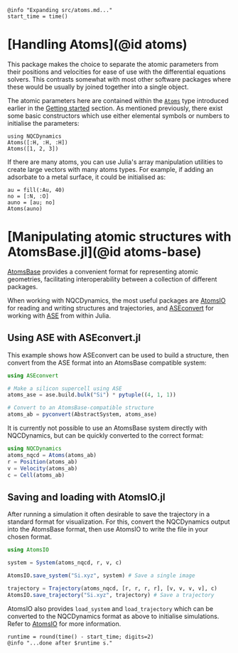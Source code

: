 ```@setup logging
@info "Expanding src/atoms.md..."
start_time = time()
```
# [Handling Atoms](@id atoms)

This package makes the choice to separate the atomic parameters from their positions and
velocities for ease of use with the differential equations solvers.
This contrasts somewhat with most other software packages where these would be usually
by joined together into a single object.

The atomic parameters here are contained within the
[`Atoms`](@ref) type introduced earlier
in the [Getting started](@ref) section.
As mentioned previously, there exist some basic constructors which use either elemental
symbols or numbers to initialise the parameters:
```@repl atoms
using NQCDynamics
Atoms([:H, :H, :H])
Atoms([1, 2, 3])
```

If there are many atoms, you can use Julia's array manipulation utilities to create
large vectors with many atoms types.
For example, if adding an adsorbate to a metal surface, it could be initialised as:
```@repl atoms
au = fill(:Au, 40)
no = [:N, :O]
auno = [au; no]
Atoms(auno)
```

# [Manipulating atomic structures with AtomsBase.jl](@id atoms-base)

[AtomsBase](https://github.com/JuliaMolSim/AtomsBase.jl) provides a convenient format for
representing atomic geometries, facilitating interoperability between a collection of
different packages.

When working with NQCDynamics, the most useful packages are [AtomsIO](https://github.com/mfherbst/AtomsIO.jl)
for reading and writing structures and trajectories, and [ASEconvert](https://github.com/mfherbst/ASEconvert.jl)
for working with [ASE](https://wiki.fysik.dtu.dk/ase/index.html) from within Julia.

## Using ASE with ASEconvert.jl

This example shows how ASEconvert can be used to build a structure, then convert
from the ASE format into an AtomsBase compatible system:

```julia
using ASEconvert

# Make a silicon supercell using ASE
atoms_ase = ase.build.bulk("Si") * pytuple((4, 1, 1))

# Convert to an AtomsBase-compatible structure
atoms_ab = pyconvert(AbstractSystem, atoms_ase)
```

It is currently not possible to use an AtomsBase system directly with NQCDynamics, but can
be quickly converted to the correct format:

```julia
using NQCDynamics
atoms_nqcd = Atoms(atoms_ab)
r = Position(atoms_ab)
v = Velocity(atoms_ab)
c = Cell(atoms_ab)
```

## Saving and loading with AtomsIO.jl

After running a simulation it often desirable to save the trajectory in a standard format for visualization.
For this, convert the NQCDynamics output into the AtomsBase format,
then use AtomsIO to write the file in your chosen format.

```julia
using AtomsIO

system = System(atoms_nqcd, r, v, c)

AtomsIO.save_system("Si.xyz", system) # Save a single image

trajectory = Trajectory(atoms_nqcd, [r, r, r, r], [v, v, v, v], c)
AtomsIO.save_trajectory("Si.xyz", trajectory) # Save a trajectory
```

AtomsIO also provides `load_system` and `load_trajectory` which can be converted to the
NQCDynamics format as above to initialise simulations.
Refer to [AtomsIO](https://mfherbst.github.io/AtomsIO.jl/stable/) for more information.
```@setup logging
runtime = round(time() - start_time; digits=2)
@info "...done after $runtime s."
```
